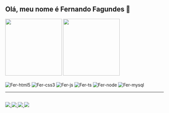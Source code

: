 ## Olá, meu nome é Fernando Fagundes 👋

<div>
  <img  height="180em" src="https://github-readme-stats.vercel.app/api?username=fernandofagundes348&theme=dracula"></img>
  <img height="180em" src="https://github-readme-stats.vercel.app/api/top-langs/?username=fernandofagundes348&theme=dracula"></img>
</div>

<div style="display: inline-block"><br>
  <img align="center" alt="Fer-html5" height="" width="" src="https://img.shields.io/badge/HTML5-E34F26?style=for-the-badge&logo=html5&logoColor=white"> </img>
  <img align="center" alt="Fer-css3" height="" width="" src="https://img.shields.io/badge/CSS3-1572B6?style=for-the-badge&logo=css3&logoColor=white"> </img>
  <img align="center" alt="Fer-js" height="" width="" src="https://img.shields.io/badge/JavaScript-F7DF1E?style=for-the-badge&logo=javascript&logoColor=black"> </img>
  <img align="center" alt="Fer-ts" height="" width="" src="https://img.shields.io/badge/TypeScript-007ACC?style=for-the-badge&logo=typescript&logoColor=white"> </img>
  <img align="center" alt="Fer-node" height="" width="" src="https://img.shields.io/badge/Node.js-43853D?style=for-the-badge&logo=node.js&logoColor=white"> </img>
  <img align="center" alt="Fer-mysql" height="" width="" src="https://img.shields.io/badge/MySQL-00000F?style=for-the-badge&logo=mysql&logoColor=white"> </img>
</div>

<hr>
<br>
<div>
 <a href="https://wa.me/5554996587305?text=Ol%C3%A1%2C+eu+vim+pelo+seu+GitHub%21" target="_blank">
    <img src="https://img.shields.io/badge/WhatsApp-25D366?style=for-the-badge&logo=whatsapp&logoColor=white" target="_blank">
    </img>
  </a>
 <a href="https://www.instagram.com/fernandofagundes.dev/" target="_blank">
    <img src="https://img.shields.io/badge/Instagram-E4405F?style=for-the-badge&logo=instagram&logoColor=white" target="_blank">
    </img>
 </a>
  <a href="https://www.linkedin.com/in/fernando-fagundes-aa7961217/" target="_blank">
    <img src="https://img.shields.io/badge/LinkedIn-0077B5?style=for-the-badge&logo=linkedin&logoColor=white" target="_blank">
    </img>
  </a>
  <a href="https://criarmeulink.com.br/u/1717171293" target="_blank">
    <img src="https://img.shields.io/badge/Gmail-D14836?style=for-the-badge&logo=gmail&logoColor=white" target="_blank">
    </img>
  </a>
</div>
